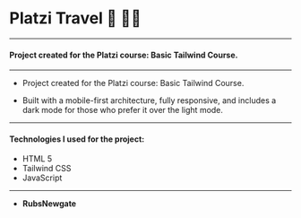 # Platzi Travel 👾 🐱‍💻

------------

#### Project created for the Platzi course: Basic Tailwind Course.

------------

- Project created for the Platzi course: Basic Tailwind Course.

- Built with a mobile-first architecture, fully responsive, and includes a dark mode for those who prefer it over the light mode.

------------
#### Technologies I used for the project:
- HTML 5
- Tailwind CSS
- JavaScript

------------

- **RubsNewgate**

